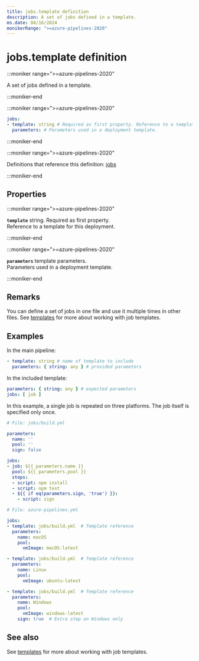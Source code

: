 ```yaml
---
title: jobs.template definition
description: A set of jobs defined in a template.
ms.date: 04/16/2024
monikerRange: ">=azure-pipelines-2020"
---
```


# jobs.template definition

<!-- :::description::: -->
:::moniker range=">=azure-pipelines-2020"

<!-- :::editable-content name="description"::: -->
A set of jobs defined in a template.
<!-- :::editable-content-end::: -->

:::moniker-end
<!-- :::description-end::: -->

<!-- :::syntax::: -->
:::moniker range=">=azure-pipelines-2020"

```yaml
jobs:
- template: string # Required as first property. Reference to a template for this deployment.
  parameters: # Parameters used in a deployment template.
```

:::moniker-end
<!-- :::syntax-end::: -->

<!-- :::parents::: -->
:::moniker range=">=azure-pipelines-2020"

Definitions that reference this definition: [jobs](jobs.md)

:::moniker-end
<!-- :::parents-end::: -->

## Properties

<!-- :::properties::: -->
<!-- :::item name="template"::: -->
:::moniker range=">=azure-pipelines-2020"

**`template`** string. Required as first property.<br><!-- :::editable-content name="propDescription"::: -->
Reference to a template for this deployment.
<!-- :::editable-content-end::: -->

:::moniker-end
<!-- :::item-end::: -->
<!-- :::item name="parameters"::: -->
:::moniker range=">=azure-pipelines-2020"

**`parameters`** template parameters.<br><!-- :::editable-content name="propDescription"::: -->
Parameters used in a deployment template.
<!-- :::editable-content-end::: -->

:::moniker-end
<!-- :::item-end::: -->
<!-- :::properties-end::: -->

<!-- :::remarks::: -->
<!-- :::editable-content name="remarks"::: -->
## Remarks

You can define a set of jobs in one file and use it multiple times in other files. See [templates](/azure/devops/pipelines/process/templates) for more about working with job templates.
<!-- :::editable-content-end::: -->
<!-- :::remarks-end::: -->

<!-- :::examples::: -->
<!-- :::editable-content name="examples"::: -->
## Examples

In the main pipeline:

```yaml
- template: string # name of template to include
  parameters: { string: any } # provided parameters
```

In the included template:

```yaml
parameters: { string: any } # expected parameters
jobs: [ job ]
```

In this example, a single job is repeated on three platforms.
The job itself is specified only once.

```yaml
# File: jobs/build.yml

parameters:
  name: ''
  pool: ''
  sign: false

jobs:
- job: ${{ parameters.name }}
  pool: ${{ parameters.pool }}
  steps:
  - script: npm install
  - script: npm test
  - ${{ if eq(parameters.sign, 'true') }}:
    - script: sign
```

```yaml
# File: azure-pipelines.yml

jobs:
- template: jobs/build.yml  # Template reference
  parameters:
    name: macOS
    pool:
      vmImage: macOS-latest

- template: jobs/build.yml  # Template reference
  parameters:
    name: Linux
    pool:
      vmImage: ubuntu-latest

- template: jobs/build.yml  # Template reference
  parameters:
    name: Windows
    pool:
      vmImage: windows-latest
    sign: true  # Extra step on Windows only
```
<!-- :::editable-content-end::: -->
<!-- :::examples-end::: -->

<!-- :::see-also::: -->
<!-- :::editable-content name="seeAlso"::: -->
## See also

See [templates](/azure/devops/pipelines/process/templates) for more about working with job templates.
<!-- :::editable-content-end::: -->
<!-- :::see-also-end::: -->